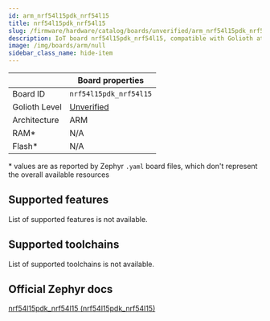 ```yaml
---
id: arm_nrf54l15pdk_nrf54l15
title: nrf54l15pdk_nrf54l15
slug: /firmware/hardware/catalog/boards/unverified/arm_nrf54l15pdk_nrf54l15
description: IoT board nrf54l15pdk_nrf54l15, compatible with Golioth at unverified level.
image: /img/boards/arm/null
sidebar_class_name: hide-item
---
```


[//]: # (This is an auto-generated file, do not edit! Changes to it will be lost upon re-generation)



|                | Board properties     |
| -------------  | -------------------- |
| Board ID       | `nrf54l15pdk_nrf54l15` |
| Golioth Level  | [Unverified](/firmware/hardware#unverified-boards) |
| Architecture   | ARM |
| RAM*           | N/A |
| Flash*         | N/A |

\* values are as reported by Zephyr `.yaml` board files, which don't represent the overall available resources



## Supported features

List of supported features is not available.

## Supported toolchains

List of supported toolchains is not available.

## Official Zephyr docs

[nrf54l15pdk_nrf54l15 (nrf54l15pdk_nrf54l15)](https://docs.zephyrproject.org/latest/boards/arm/nrf54l15pdk_nrf54l15/doc/index.html)
